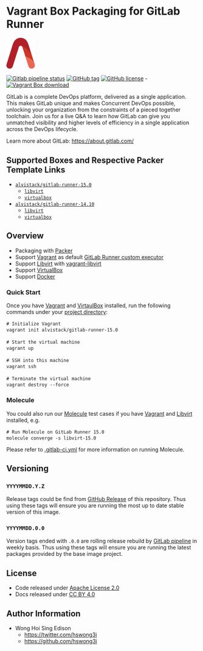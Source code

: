 # Vagrant Box Packaging for GitLab Runner

<img src="/alvistack.svg" width="75" alt="AlviStack">

[![Gitlab pipeline status](https://img.shields.io/gitlab/pipeline/alvistack/vagrant-gitlab-runner/master)](https://gitlab.com/alvistack/vagrant-gitlab-runner/-/pipelines)
[![GitHub tag](https://img.shields.io/github/tag/alvistack/vagrant-gitlab-runner.svg)](https://github.com/alvistack/vagrant-gitlab-runner/tags)
[![GitHub license](https://img.shields.io/github/license/alvistack/vagrant-gitlab-runner.svg)](https://github.com/alvistack/vagrant-gitlab-runner/blob/master/LICENSE) -[![Vagrant Box download](https://img.shields.io/badge/dynamic/json?label=alvistack%2Fgitlab-runner-15.0&query=%24.boxes%5B%3A1%5D.downloads&url=https%3A%2F%2Fapp.vagrantup.com%2Fapi%2Fv1%2Fsearch%3Fq%3Dalvistack%2Fgitlab-runner-15.0)](https://app.vagrantup.com/alvistack/boxes/gitlab-runner-15.0)

GitLab is a complete DevOps platform, delivered as a single application. This makes GitLab unique and makes Concurrent DevOps possible, unlocking your organization from the constraints of a pieced together toolchain. Join us for a live Q\&A to learn how GitLab can give you unmatched visibility and higher levels of efficiency in a single application across the DevOps lifecycle.

Learn more about GitLab: <https://about.gitlab.com/>

## Supported Boxes and Respective Packer Template Links

  - [`alvistack/gitlab-runner-15.0`](https://app.vagrantup.com/alvistack/boxes/gitlab-runner-15.0)
      - [`libvirt`](https://github.com/alvistack/vagrant-gitlab-runner/blob/master/packer/libvirt-15.0/packer.json)
      - [`virtualbox`](https://github.com/alvistack/vagrant-gitlab-runner/blob/master/packer/virtualbox-15.0/packer.json)
  - [`alvistack/gitlab-runner-14.10`](https://app.vagrantup.com/alvistack/boxes/gitlab-runner-14.10)
      - [`libvirt`](https://github.com/alvistack/vagrant-gitlab-runner/blob/master/packer/libvirt-14.10/packer.json)
      - [`virtualbox`](https://github.com/alvistack/vagrant-gitlab-runner/blob/master/packer/virtualbox-14.10/packer.json)

## Overview

  - Packaging with [Packer](https://www.packer.io/)
  - Support [Vagrant](https://www.vagrantup.com/) as default [GitLab Runner custom executor](https://docs.gitlab.com/runner/executors/README.html)
  - Support [Libvirt](https://libvirt.org/) with [vagrant-libvirt](https://github.com/vagrant-libvirt/vagrant-libvirt)
  - Support [VirtualBox](https://www.virtualbox.org/)
  - Support [Docker](https://www.docker.com/)

### Quick Start

Once you have [Vagrant](https://www.vagrantup.com/docs/installation) and [VirtaulBox](https://www.virtualbox.org/) installed, run the following commands under your [project directory](https://learn.hashicorp.com/tutorials/vagrant/getting-started-project-setup?in=vagrant/getting-started):

    # Initialize Vagrant
    vagrant init alvistack/gitlab-runner-15.0
    
    # Start the virtual machine
    vagrant up
    
    # SSH into this machine
    vagrant ssh
    
    # Terminate the virtual machine
    vagrant destroy --force

### Molecule

You could also run our [Molecule](https://molecule.readthedocs.io/en/stable/) test cases if you have [Vagrant](https://www.vagrantup.com/) and [Libvirt](https://libvirt.org/) installed, e.g.

    # Run Molecule on GitLab Runner 15.0
    molecule converge -s libvirt-15.0

Please refer to [.gitlab-ci.yml](.gitlab-ci.yml) for more information on running Molecule.

## Versioning

### `YYYYMMDD.Y.Z`

Release tags could be find from [GitHub Release](https://github.com/alvistack/vagrant-gitlab-runner/tags) of this repository. Thus using these tags will ensure you are running the most up to date stable version of this image.

### `YYYYMMDD.0.0`

Version tags ended with `.0.0` are rolling release rebuild by [GitLab pipeline](https://gitlab.com/alvistack/vagrant-gitlab-runner/-/pipelines) in weekly basis. Thus using these tags will ensure you are running the latest packages provided by the base image project.

## License

  - Code released under [Apache License 2.0](LICENSE)
  - Docs released under [CC BY 4.0](http://creativecommons.org/licenses/by/4.0/)

## Author Information

  - Wong Hoi Sing Edison
      - <https://twitter.com/hswong3i>
      - <https://github.com/hswong3i>
